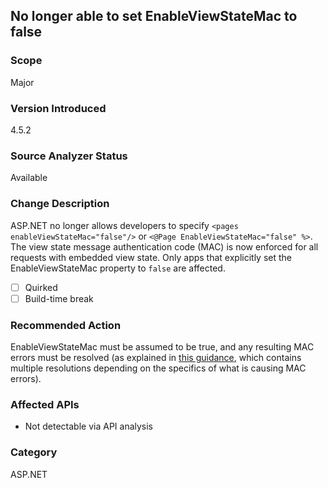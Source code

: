 ## No longer able to set EnableViewStateMac to false

### Scope
Major

### Version Introduced
4.5.2

### Source Analyzer Status
Available

### Change Description
ASP.NET no longer allows developers to specify `<pages enableViewStateMac="false"/>` or `<@Page EnableViewStateMac="false" %>`. The view state message authentication code (MAC) is now enforced for all requests with embedded view state. Only apps that explicitly set the EnableViewStateMac property to `false` are affected.

- [ ] Quirked
- [ ] Build-time break

### Recommended Action
EnableViewStateMac must be assumed to be true, and any resulting MAC errors must be resolved (as explained in [this guidance](https://support.microsoft.com/kb/2915218), which contains multiple resolutions depending on the specifics of what is causing MAC errors).

### Affected APIs
* Not detectable via API analysis

### Category
ASP.NET

<!-- breaking change id: 14 -->

